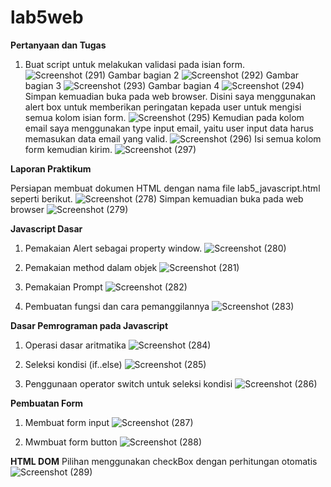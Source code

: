 # lab5web
 <b>Pertanyaan dan Tugas</b>
 
 1. Buat script untuk melakukan validasi pada isian form.
 ![Screenshot (291)](https://user-images.githubusercontent.com/101716699/163182135-5970f307-1a4a-4760-b2af-146ceafd9c93.png)
 Gambar bagian 2
 ![Screenshot (292)](https://user-images.githubusercontent.com/101716699/163182151-ec4e8198-e9a2-49c9-b5ae-8700eda62259.png)
  Gambar bagian 3
 ![Screenshot (293)](https://user-images.githubusercontent.com/101716699/163182157-2e5fbcf4-becc-4071-8f70-ab9fd6178ce4.png)
  Gambar bagian 4
 ![Screenshot (294)](https://user-images.githubusercontent.com/101716699/163182158-9879d96f-d21e-4fb2-b6ae-7081f186fb19.png)
 Simpan kemuadian buka pada web browser. Disini saya menggunakan alert box untuk memberikan peringatan kepada user untuk mengisi semua kolom isian form.
 ![Screenshot (295)](https://user-images.githubusercontent.com/101716699/163182164-ba7190da-823f-4868-889e-8c2cc154fe7f.png)
 Kemudian pada kolom email saya menggunakan type input email, yaitu user input data harus memasukan data email yang valid.
 ![Screenshot (296)](https://user-images.githubusercontent.com/101716699/163182173-b7daadf3-605b-4882-8afb-8101b0d6e37f.png)
 Isi semua kolom form kemudian kirim.
 ![Screenshot (297)](https://user-images.githubusercontent.com/101716699/163182179-72efd59c-5042-41fc-afa3-9e534f9b0fc9.png)

 <b>Laporan Praktikum</b>
 
 Persiapan membuat dokumen HTML dengan nama file lab5_javascript.html seperti berikut.
 ![Screenshot (278)](https://user-images.githubusercontent.com/101716699/163177748-f6ad359d-63fb-4356-9ac0-0d4a4019cf70.png)
 Simpan kemuadian buka pada web browser
 ![Screenshot (279)](https://user-images.githubusercontent.com/101716699/163177754-a9285246-58f7-4024-bf67-6aabb77c053f.png)
 
 <b>Javascript Dasar</b>
 1. Pemakaian Alert sebagai property window.
![Screenshot (280)](https://user-images.githubusercontent.com/101716699/163177760-3d2b033f-055e-4a1f-a235-3c6cf964ee65.png)

 2. Pemakaian method dalam objek
![Screenshot (281)](https://user-images.githubusercontent.com/101716699/163177764-1cca9fd9-c7cd-4082-9acb-1a0e5424f8b8.png)

 3. Pemakaian Prompt
![Screenshot (282)](https://user-images.githubusercontent.com/101716699/163177766-302e6c6e-138c-4d43-ae62-e9492a484f5f.png)

 4. Pembuatan fungsi dan cara pemanggilannya
![Screenshot (283)](https://user-images.githubusercontent.com/101716699/163177768-e0b02a67-7640-4912-97b5-be63303902e5.png)

 <b>Dasar Pemrograman pada Javascript</b>
 1. Operasi dasar aritmatika
![Screenshot (284)](https://user-images.githubusercontent.com/101716699/163177770-3eedd301-12c0-4018-b45f-3a5374bfc45b.png)
 
 2. Seleksi kondisi (if..else)
![Screenshot (285)](https://user-images.githubusercontent.com/101716699/163177772-a5bd888c-79cf-4e5a-8699-05c83fd85e49.png)

 3. Penggunaan operator switch untuk seleksi kondisi
![Screenshot (286)](https://user-images.githubusercontent.com/101716699/163177774-f7672839-5cf8-4232-9971-92151d26108b.png)

 <b>Pembuatan Form</b>
 1. Membuat form input
![Screenshot (287)](https://user-images.githubusercontent.com/101716699/163177777-66f98abd-967d-49b8-a025-a717154081ae.png)
 
 2. Mwmbuat form button
![Screenshot (288)](https://user-images.githubusercontent.com/101716699/163177789-691e8dac-95bd-4036-8ee0-aaf2f8cd86b5.png)

 <b>HTML DOM</b>
 Pilihan menggunakan checkBox dengan perhitungan otomatis
 ![Screenshot (289)](https://user-images.githubusercontent.com/101716699/163179839-7dc1af28-5ee7-492f-b9ba-0cd146eca77f.png)
 

